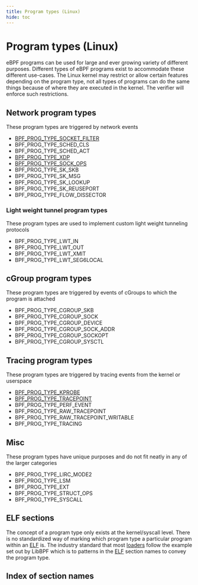 ```yaml
---
title: Program types (Linux)
hide: toc
---
```

# Program types (Linux)

eBPF programs can be used for large and ever growing variety of different purposes. Different types of eBPF programs exist to accommodate these different use-cases. The Linux kernel may restrict or allow certain features depending on the program type, not all types of programs can do the same things because of where they are executed in the kernel. The verifier will enforce such restrictions.

## Network program types

These program types are triggered by network events

* [BPF_PROG_TYPE_SOCKET_FILTER](BPF_PROG_TYPE_SOCKET_FILTER.md)
* BPF_PROG_TYPE_SCHED_CLS
* BPF_PROG_TYPE_SCHED_ACT
* [BPF_PROG_TYPE_XDP](BPF_PROG_TYPE_XDP.md)
* [BPF_PROG_TYPE_SOCK_OPS](BPF_PROG_TYPE_SOCK_OPS.md)
* BPF_PROG_TYPE_SK_SKB
* BPF_PROG_TYPE_SK_MSG
* BPF_PROG_TYPE_SK_LOOKUP
* BPF_PROG_TYPE_SK_REUSEPORT
* BPF_PROG_TYPE_FLOW_DISSECTOR

### Light weight tunnel program types

These program types are used to implement custom light weight tunneling protocols

* BPF_PROG_TYPE_LWT_IN
* BPF_PROG_TYPE_LWT_OUT
* BPF_PROG_TYPE_LWT_XMIT
* BPF_PROG_TYPE_LWT_SEG6LOCAL

## cGroup program types

These program types are triggered by events of cGroups to which the program is attached

* BPF_PROG_TYPE_CGROUP_SKB
* BPF_PROG_TYPE_CGROUP_SOCK
* BPF_PROG_TYPE_CGROUP_DEVICE
* BPF_PROG_TYPE_CGROUP_SOCK_ADDR
* BPF_PROG_TYPE_CGROUP_SOCKOPT
* BPF_PROG_TYPE_CGROUP_SYSCTL

## Tracing program types

These program types are triggered by tracing events from the kernel or userspace

* [BPF_PROG_TYPE_KPROBE](BPF_PROG_TYPE_KPROBE.md)
* [BPF_PROG_TYPE_TRACEPOINT](BPF_PROG_TYPE_TRACEPOINT.md)
* BPF_PROG_TYPE_PERF_EVENT
* BPF_PROG_TYPE_RAW_TRACEPOINT
* BPF_PROG_TYPE_RAW_TRACEPOINT_WRITABLE
* BPF_PROG_TYPE_TRACING

## Misc

These program types have unique purposes and do not fit neatly in any of the larger categories

* BPF_PROG_TYPE_LIRC_MODE2
* BPF_PROG_TYPE_LSM
* BPF_PROG_TYPE_EXT
* BPF_PROG_TYPE_STRUCT_OPS
* BPF_PROG_TYPE_SYSCALL 

## ELF sections

The concept of a program type only exists at the kernel/syscall level. There is no standardized way of marking which program type a particular program within an [ELF](../../elf.md) is. The industry standard that most [loaders](../../loader.md) follow the example set out by LibBPF which is to patterns in the [ELF](../../elf.md) section names to convey the program type. 

## Index of section names

<!-- TODO -->
